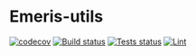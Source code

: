 # Emeris-utils

[![codecov](https://codecov.io/gh/emerishq/emeris-utils/branch/main/graph/badge.svg?token=8MZNYVSKK9)](https://codecov.io/gh/emerishq/emeris-utils)
[![Build status](https://github.com/emerishq/emeris-utils/workflows/Build/badge.svg)](https://github.com/emerishq/emeris-utils/commits/main)
[![Tests status](https://github.com/emerishq/emeris-utils/workflows/Tests/badge.svg)](https://github.com/emerishq/emeris-utils/commits/main)
[![Lint](https://github.com/emerishq/emeris-utils/workflows/Lint/badge.svg?token)](https://github.com/emerishq/emeris-utils/commits/main)
